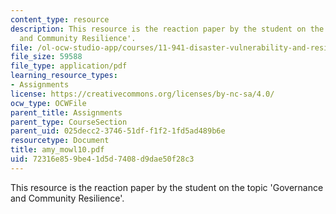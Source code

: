 ```yaml
---
content_type: resource
description: This resource is the reaction paper by the student on the topic 'Governance
  and Community Resilience'.
file: /ol-ocw-studio-app/courses/11-941-disaster-vulnerability-and-resilience-spring-2005/72316e859be41d5d7408d9dae50f28c3_amy_mowl10.pdf
file_size: 59588
file_type: application/pdf
learning_resource_types:
- Assignments
license: https://creativecommons.org/licenses/by-nc-sa/4.0/
ocw_type: OCWFile
parent_title: Assignments
parent_type: CourseSection
parent_uid: 025decc2-3746-51df-f1f2-1fd5ad489b6e
resourcetype: Document
title: amy_mowl10.pdf
uid: 72316e85-9be4-1d5d-7408-d9dae50f28c3
---
```

This resource is the reaction paper by the student on the topic 'Governance and Community Resilience'.